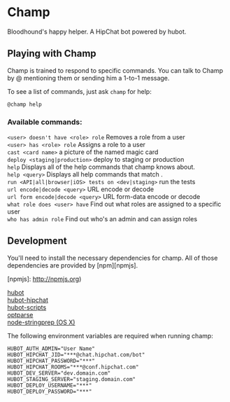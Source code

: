 # Champ

Bloodhound's happy helper. A HipChat bot powered by hubot.

## Playing with Champ

Champ is trained to respond to specific commands. You can talk to Champ by @
mentioning them or sending him a 1-to-1 message.

To see a list of commands, just ask ```champ``` for help:

    @champ help

### Available commands:

```<user> doesn't have <role> role``` Removes a role from a user  
```<user> has <role> role``` Assigns a role to a user  
```cast <card name>``` a picture of the named magic card  
```deploy <staging|production>``` deploy to staging or production  
```help``` Displays all of the help commands that champ knows about.  
```help <query>``` Displays all help commands that match <query>.  
```run <API|all|browser|iOS> tests on <dev|staging>``` run the tests  
```url encode|decode <query>``` URL encode or decode <string>  
```url form encode|decode <query>``` URL form-data encode or decode <string>  
```what role does <user> have``` Find out what roles are assigned to a specific user  
```who has admin role``` Find out who's an admin and can assign roles  

## Development

You'll need to install the necessary dependencies for champ. All of
those dependencies are provided by [npm][npmjs].

[npmjs]: http://npmjs.org)

[hubot](https://github.com/github/hubot)  
[hubot-hipchat](https://github.com/hipcat/hubot-hipchat)  
[hubot-scripts](https://github.com/github/hubot-scripts)  
[optparse](https://github.com/jfd/optparse-js)  
[node-stringprep (OS X)](https://github.com/astro/node-stringprep)  

The following environment variables are required when running champ:

    HUBOT_AUTH_ADMIN="User Name"
    HUBOT_HIPCHAT_JID="***@chat.hipchat.com/bot"
    HUBOT_HIPCHAT_PASSWORD="***"
    HUBOT_HIPCHAT_ROOMS="***@conf.hipchat.com"
    HUBOT_DEV_SERVER="dev.domain.com"
    HUBOT_STAGING_SERVER="staging.domain.com"
    HUBOT_DEPLOY_USERNAME="***"
    HUBOT_DEPLOY_PASSWORD="***"
